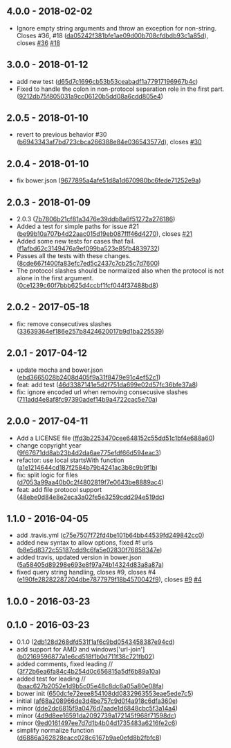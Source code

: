 ## 4.0.0 - 2018-02-02

 - Ignore empty string arguments and throw an exception for non-string. Closes #36, #18 ([da05242f381bfe1ae09d00b708cfdbdb93c1a85d](https://github.com/jfromaniello/url-join/commit/da05242f381bfe1ae09d00b708cfdbdb93c1a85d)), closes [#36](https://github.com/jfromaniello/url-join/issues/36) [#18](https://github.com/jfromaniello/url-join/issues/18)



## 3.0.0 - 2018-01-12

 - add new test ([d65d7c1696cb53b53ceabadf1a77917196967b4c](https://github.com/jfromaniello/url-join/commit/d65d7c1696cb53b53ceabadf1a77917196967b4c))
 - Fixed to handle the colon in non-protocol separation role in the first part. ([9212db75f805031a9cc06120b5dd08a6cdd805e4](https://github.com/jfromaniello/url-join/commit/9212db75f805031a9cc06120b5dd08a6cdd805e4))



## 2.0.5 - 2018-01-10

 - revert to previous behavior #30 ([b6943343af7bd723cbca266388e84e036543577d](https://github.com/jfromaniello/url-join/commit/b6943343af7bd723cbca266388e84e036543577d)), closes [#30](https://github.com/jfromaniello/url-join/issues/30)



## 2.0.4 - 2018-01-10

 - fix bower.json ([9677895a4afe51d8a1d670980bc6fede71252e9a](https://github.com/jfromaniello/url-join/commit/9677895a4afe51d8a1d670980bc6fede71252e9a))



## 2.0.3 - 2018-01-09

 - 2.0.3 ([7b7806b21cf81a3476e39ddb8a6f51272a276186](https://github.com/jfromaniello/url-join/commit/7b7806b21cf81a3476e39ddb8a6f51272a276186))
 - Added a test for simple paths for issue #21 ([be99b10a707b4d22aac015d19eb087fff46d4270](https://github.com/jfromaniello/url-join/commit/be99b10a707b4d22aac015d19eb087fff46d4270)), closes [#21](https://github.com/jfromaniello/url-join/issues/21)
 - Added some new tests for cases that fail. ([f1afbd62c3149476a9ef099ba523e85fb4839732](https://github.com/jfromaniello/url-join/commit/f1afbd62c3149476a9ef099ba523e85fb4839732))
 - Passes all the tests with these changes. ([8cde667f400fa83efc7ed5c2437c7cb25c7d7600](https://github.com/jfromaniello/url-join/commit/8cde667f400fa83efc7ed5c2437c7cb25c7d7600))
 - The protocol slashes should be normalized also when the protocol is not alone in the first argument. ([0ce1239c60f7bbb625d4ccbf1fcf044f37488bd8](https://github.com/jfromaniello/url-join/commit/0ce1239c60f7bbb625d4ccbf1fcf044f37488bd8))



## 2.0.2 - 2017-05-18

 - fix: remove consecutives slashes ([33639364ef186e257b8424620017b9d1ba225539](https://github.com/jfromaniello/url-join/commit/33639364ef186e257b8424620017b9d1ba225539))



## 2.0.1 - 2017-04-12

 - update mocha and bower.json ([ebd3665028b2408d405f9a31f8479e91c4ef52c1](https://github.com/jfromaniello/url-join/commit/ebd3665028b2408d405f9a31f8479e91c4ef52c1))
 - feat: add test ([46d3387141e5d2f751da699e02d57fc36bfe37a8](https://github.com/jfromaniello/url-join/commit/46d3387141e5d2f751da699e02d57fc36bfe37a8))
 - fix: ignore encoded url when removing consecusive slashes ([711add4e8af8fc97390adef14b9a4722cac5e70a](https://github.com/jfromaniello/url-join/commit/711add4e8af8fc97390adef14b9a4722cac5e70a))



## 2.0.0 - 2017-04-11

 - Add a LICENSE file ([ffd3b2253470cee648152c55dd51c1bf4e688a60](https://github.com/jfromaniello/url-join/commit/ffd3b2253470cee648152c55dd51c1bf4e688a60))
 - change copyright year ([9f67671dd8ab23b4d2da6ae775efdf66d594eac3](https://github.com/jfromaniello/url-join/commit/9f67671dd8ab23b4d2da6ae775efdf66d594eac3))
 - refactor: use local startsWith function ([a1e1214644cd187f2584b79b4241ac3b8c9b9f1b](https://github.com/jfromaniello/url-join/commit/a1e1214644cd187f2584b79b4241ac3b8c9b9f1b))
 - fix: split logic for files ([d7053a99aa40b0c2f4802819f7e0643be8889ac4](https://github.com/jfromaniello/url-join/commit/d7053a99aa40b0c2f4802819f7e0643be8889ac4))
 - feat: add file protocol support ([48ebe0d84e8e2eca3a02fe5e3259cdd294e519dc](https://github.com/jfromaniello/url-join/commit/48ebe0d84e8e2eca3a02fe5e3259cdd294e519dc))



## 1.1.0 - 2016-04-05

 - add .travis.yml ([c75e7507f72fd4be101b64bb44539fd249842cc0](https://github.com/jfromaniello/url-join/commit/c75e7507f72fd4be101b64bb44539fd249842cc0))
 - added new syntax to allow options, fixed #! urls ([b8e5d8372c55187cdd9c6fa5e02830f76858347e](https://github.com/jfromaniello/url-join/commit/b8e5d8372c55187cdd9c6fa5e02830f76858347e))
 - added travis, updated version in bower.json ([5a58405d89298e693e8f97a74b14324d83a8a87a](https://github.com/jfromaniello/url-join/commit/5a58405d89298e693e8f97a74b14324d83a8a87a))
 - fixed query string handling, closes #9, closes #4 ([e190fe28282287204dbe7877979f18b4570042f9](https://github.com/jfromaniello/url-join/commit/e190fe28282287204dbe7877979f18b4570042f9)), closes [#9](https://github.com/jfromaniello/url-join/issues/9) [#4](https://github.com/jfromaniello/url-join/issues/4)



## 1.0.0 - 2016-03-23




## 0.1.0 - 2016-03-23

 - 0.1.0 ([2db128d268dfd531f1af6c9bd0543458387e94cd](https://github.com/jfromaniello/url-join/commit/2db128d268dfd531f1af6c9bd0543458387e94cd))
 - add support for AMD and windows['url-join'] ([b02169596877a1e6cd518f1b0d711f38c721fb02](https://github.com/jfromaniello/url-join/commit/b02169596877a1e6cd518f1b0d711f38c721fb02))
 - added comments, fixed leading // ([3f72b6ea6fa84c4b254d0c656815a5df6b89a10a](https://github.com/jfromaniello/url-join/commit/3f72b6ea6fa84c4b254d0c656815a5df6b89a10a))
 - added test for leading // ([baac627b2052e1d9b5c05e48c8dc6a05a80e08fa](https://github.com/jfromaniello/url-join/commit/baac627b2052e1d9b5c05e48c8dc6a05a80e08fa))
 - bower init ([650dcfe72eee854108dd0832963553eae5ede7c5](https://github.com/jfromaniello/url-join/commit/650dcfe72eee854108dd0832963553eae5ede7c5))
 - initial ([af68a208966de3d4be757c9d0f4a918c6dfa360e](https://github.com/jfromaniello/url-join/commit/af68a208966de3d4be757c9d0f4a918c6dfa360e))
 - minor ([dde2dc6815f9a0476d7aade1d6848cbc5f3a14a4](https://github.com/jfromaniello/url-join/commit/dde2dc6815f9a0476d7aade1d6848cbc5f3a14a4))
 - minor ([4d9d8ee16591da2092739a172145f968f71598dc](https://github.com/jfromaniello/url-join/commit/4d9d8ee16591da2092739a172145f968f71598dc))
 - minor ([9ed0161497ee7d7d1b4b04d1735483a6216fe2c6](https://github.com/jfromaniello/url-join/commit/9ed0161497ee7d7d1b4b04d1735483a6216fe2c6))
 - simplify normalize function ([d6886a362828eacc028c6167b9ae0efd8b2fbfc8](https://github.com/jfromaniello/url-join/commit/d6886a362828eacc028c6167b9ae0efd8b2fbfc8))
